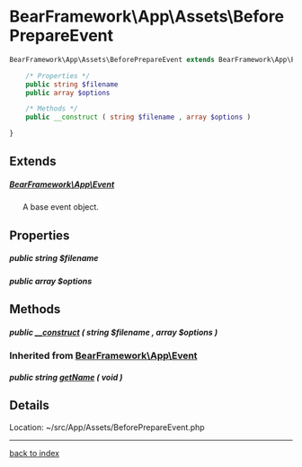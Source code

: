 # BearFramework\App\Assets\BeforePrepareEvent

```php
BearFramework\App\Assets\BeforePrepareEvent extends BearFramework\App\Event {

	/* Properties */
	public string $filename
	public array $options

	/* Methods */
	public __construct ( string $filename , array $options )

}
```

## Extends

##### [BearFramework\App\Event](bearframework.app.event.class.md)

&nbsp;&nbsp;&nbsp;&nbsp;&nbsp;&nbsp;A base event object.

## Properties

##### public string $filename

##### public array $options

## Methods

##### public [__construct](bearframework.app.assets.beforeprepareevent.__construct.method.md) ( string $filename , array $options )

### Inherited from [BearFramework\App\Event](bearframework.app.event.class.md)

##### public string [getName](bearframework.app.event.getname.method.md) ( void )

## Details

Location: ~/src/App/Assets/BeforePrepareEvent.php

---

[back to index](index.md)

